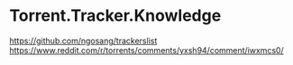 # Torrent.Tracker.Knowledge
https://github.com/ngosang/trackerslist https://www.reddit.com/r/torrents/comments/yxsh94/comment/iwxmcs0/
